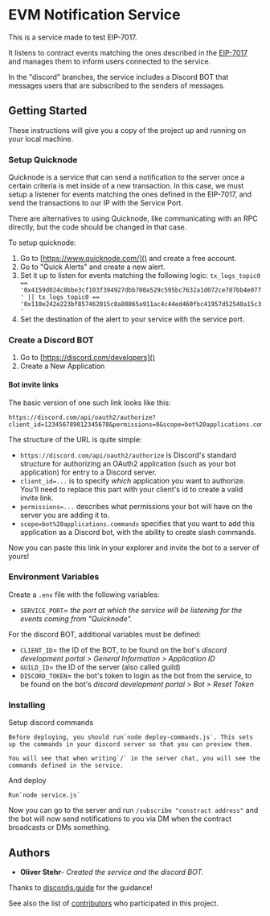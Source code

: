 # EVM Notification Service

This is a service made to test EIP-7017.

It listens to contract events matching the ones described in the [EIP-7017](https://github.com/ethereum/EIPs/pull/7017/files?short_path=146c8a7#diff-146c8a7c8ef40fa58a8c36a845415ceb1a739450bb456d9ed86799b15cf2a4bb) and manages them to inform users connected to the service.

In the "discord" branches, the service includes a Discord BOT that messages users that are subscribed to the senders of messages.

## Getting Started

These instructions will give you a copy of the project up and running on
your local machine.

### Setup Quicknode

Quicknode is a service that can send a notification to the server once a certain criteria is met inside of a new transaction. In this case, we must setup a listener for events matching the ones defined in the EIP-7017, and send the transactions to our IP with the Service Port.

There are alternatives to using Quicknode, like communicating with an RPC directly, but the code should be changed in that case.

To setup quicknode:

1. Go to [https://www.quicknode.com/]() and create a free account.
2. Go to "Quick Alerts" and create a new alert.
3. Set it up to listen for events matching the following logic: `tx_logs_topic0 == '0x4159d024c8bbe3cf103f394927dbb700a529c595bc7632a1d072ce787bb4e077' || tx_logs_topic0 == '0x110e242e223bf857462015c8a80865a911ac4c44ed460fbc41957d52540a15c3'`
4. Set the destination of the alert to your service with the service port.

### Create a Discord BOT

1. Go to [https://discord.com/developers]()
2. Create a New Application

#### Bot invite links

The basic version of one such link looks like this:

```text
https://discord.com/api/oauth2/authorize?client_id=123456789012345678&permissions=0&scope=bot%20applications.commands
```

The structure of the URL is quite simple:

* `https://discord.com/api/oauth2/authorize` is Discord's standard structure for authorizing an OAuth2 application (such as your bot application) for entry to a Discord server.
* `client_id=...` is to specify *which* application you want to authorize. You'll need to replace this part with your client's id to create a valid invite link.
* `permissions=...` describes what permissions your bot will have on the server you are adding it to.
* `scope=bot%20applications.commands` specifies that you want to add this application as a Discord bot, with the ability to create slash commands.

Now you can paste this link in your explorer and invite the bot to a server of yours!

### Environment Variables

Create a `.env` file with the following variables:

* `SERVICE_PORT`= *the port at which the service will be listening for the events coming from "Quicknode".*

For the discord BOT, additional variables must be defined:

* `CLIENT_ID`= the ID of the BOT, to be found on the bot's *discord development portal > General Information > Application ID*
* `GUILD_ID`= the ID of the server (also called guild)
* `DISCORD_TOKEN`= the bot's token to login as the bot from the service, to be found on the bot's *discord development portal > Bot > Reset Token*

### Installing

Setup discord commands

    Before deploying, you should run`node deploy-commands.js`. This sets up the commands in your discord server so that you can preview them.

    You will see that when writing`/` in the server chat, you will see the commands defined in the service.

And deploy

    Run`node service.js`

Now you can go to the server and run `/subscribe "constract address"` and the bot will now send notifications to you via DM when the contract broadcasts or DMs something.

## Authors

- **Oliver Stehr**- *Created the service and the discord BOT.*

Thanks to [discordjs.guide](https://discordjs.guide/) for the guidance!

See also the list of
[contributors](https://github.com/Oli-art/evm-notifications-service/contributors)
who participated in this project.
